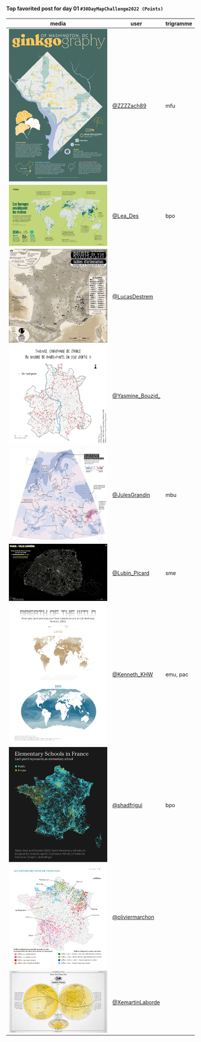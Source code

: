 #### Top favorited post for day 01 `#30DayMapChallenge2022 (Points)`
| media | user | trigramme |
|-------|------|-----------|
| ![image](uploads/80b103a20ebc434c8eb18477ec18a1e1/image.png) | [@ZZZZach89](https://twitter.com/ZZZZach89/status/1587423436279889920) | mfu |
| ![image](uploads/1edde742258a2f552d0b09bc30cbc73e/image.png) | [@Lea_Des](https://twitter.com/Lea_Des/status/1587393260216991745) | bpo |
| ![image](uploads/eb515a698a2e4173f0f68c87d2a8360d/image.png) | [@LucasDestrem](https://twitter.com/LucasDestrem/status/1587361466545590273) |  |
| ![image](uploads/5a9a3971278e802eb40d82dfe6d68be4/image.png) | [@Yasmine_Bouzid\_](https://twitter.com/Yasmine_Bouzid\_/status/1587358085445828608) |  |
| ![image](uploads/e0355e6e2bdeae4c45f9a1e349cb3bf6/image.png) | [@JulesGrandin](https://twitter.com/JulesGrandin/status/1587344690109554694) | mbu |
| ![image](uploads/73464422f097bb3110c153fea83c9c26/image.png) | [@Lubin_Picard](https://twitter.com/Lubin_Picard/status/1587323551543017473) | sme |
| ![image](uploads/ddc73515e62f11bdc7b0db07f0f25496/image.png) | [@Kenneth_KHW](https://twitter.com/Kenneth_KHW/status/1587440008855982082) | emu, pac |
| ![image](uploads/f515e84af815bd657fcdc2a86d3332d9/image.png) | [@shadfrigui](https://twitter.com/shadfrigui/status/1587417920732364800) | bpo |
| ![image](uploads/f5a34b79b19eb3aea487dee281b71d91/image.png) | [@oliviermarchon](https://twitter.com/oliviermarchon/status/1587380466637742080) |  |
| ![image](uploads/7cee877d3e2a1d4d87950f4bc71c23ed/image.png) | [@XemartinLaborde](https://twitter.com/XemartinLaborde/status/1587474056550486017) |  |


